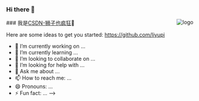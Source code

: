### Hi there 👋

<p>
  <img src="https://github-readme-stats.vercel.app/api?username=Jackie2373489842&show_icons=true" alt="logo" align="right"
    style="margin-bottom: 20px;"/>
</p>
### 我是<a href="lions.blog.csdn.net">CSDN-狮子也疯狂</a>🦁

Here are some ideas to get you started:
https://github.com/liyupi
- 🔭 I’m currently working on ...
- 🌱 I’m currently learning ...
- 👯 I’m looking to collaborate on ...
- 🤔 I’m looking for help with ...
- 💬 Ask me about ...
- 📫 How to reach me: ...
- 😄 Pronouns: ...
- ⚡ Fun fact: ...
-->

